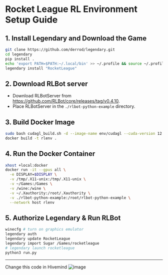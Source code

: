 # Rocket League RL Environment Setup Guide

## 1. Install Legendary and Download the Game
```bash
git clone https://github.com/derrod/legendary.git
cd legendary
pip install .
echo 'export PATH=$PATH:~/.local/bin' >> ~/.profile && source ~/.profile
legendary install "RocketLeague"
```

## 2. Download RLBot server
- Download RLBotServer from https://github.com/RLBot/core/releases/tag/v0.4.10.
- Place RLBotServer in the `./rlbot-python-example` directory.

## 3. Build Docker Image
```bash
sudo bash cudagl_build.sh -d --image-name env/cudagl --cuda-version 12.4.0 --os ubuntu --os-version 22.04 --arch x86_64 --cudagl
docker build -t rlenv .
```
## 4. Run the Docker Container
```bash
xhost +local:docker
docker run -it --gpus all \
  -e DISPLAY=$DISPLAY \
  -v /tmp/.X11-unix:/tmp/.X11-unix \
  -v ~/Games:/Games \
  -v /wine:/wine \
  -v ~/.Xauthority:/root/.Xauthority \
  -v ./rlbot-python-example:/root/rlbot-python-example \
  --network host rlenv
```
## 5. Authorize Legendary & Run RLBot
```bash
winecfg # turn on graphics emulator
legendary auth
legendary update RocketLeague
legendary import Sugar /Games/rocketleague
# legendary launch rocketleague
python3 run.py
```


---
Change this code in Hivemind
![image](https://github.com/user-attachments/assets/3a54585f-d035-489a-a9aa-f7b852c72122)
